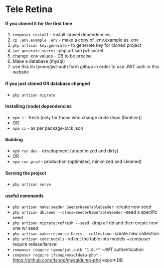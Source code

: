 # Tele Retina

#### If you cloned it for the first time

1. `composer install` - install laravel dependencies
2. `cp .env.example .env` - make a copy of .env.example as .env
3. `php artisan key:generate` - to generate key for cloned project
4.   `jwt generate secret` -php artisan jwt:secret
5. change .env values - DB to be precise
6. Make a database (mysql)
7. use this lib tymon/jwt-auth form github in order to use JWT auth in this website

#### If you just cloned OR database changed

-   `php artisan migrate`

#### Installing (node) dependencies

-   `npm i` - fresh (only for those who change node deps (Ibrahim))
-   OR
-   `npm ci` - as per package-lock.json

#### Building

-   `npm run dev` - development (unoptimized and dirty)
-   OR
-   `npm run prod` - production (optimized, minimized and cleaned)

#### Serving the project

-   `php artisan serve`

#### useful commands 
-   `php artisan make:seeder SeederNameTableSeeder` -create new seed
-   `php artisan db:seed --class=SeederNameTableSeeder` -seed a specific seed
-   `php artisan migrate:refresh --seed` -drop all db and then create new one w/ seed
-   `php artisan make:resource Users --collection` -create new collection
-   `php artisan code:models` -reflect the table into models +composer require reliese/laravel
-   `composer require tymon/jwt-auth "1.0.*"` -JWT authentication
-   `composer require ifsnop/mysqldump-php"` -https://github.com/ifsnop/mysqldump-php export DB


